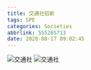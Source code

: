 ```yaml
---
title: 交通社招新
tags: SPE
categories: Societies
abbrlink: 555265713
date: 2020-08-17 09:02:45
---
```


![交通社](https://i.loli.net/2020/08/17/GfhDPeNQlE6xpWM.jpg)
![交通社](https://i.loli.net/2020/08/17/KsEIyN58xYQb1fr.jpg)

